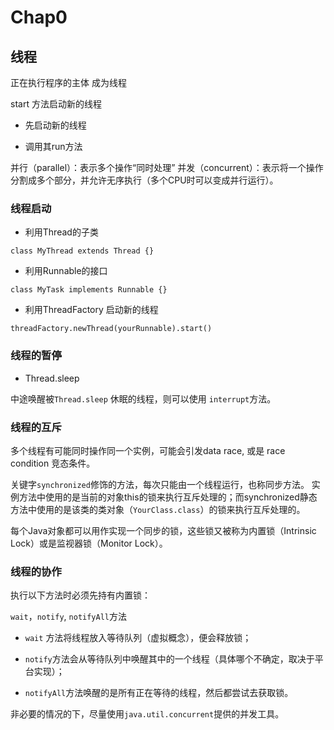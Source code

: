 # Chap0

## 线程

正在执行程序的主体 成为线程

start 方法启动新的线程

* 先启动新的线程
  
* 调用其run方法

并行（parallel）：表示多个操作“同时处理”
并发（concurrent）：表示将一个操作分割成多个部分，并允许无序执行（多个CPU时可以变成并行运行）。

### 线程启动

* 利用Thread的子类

`class MyThread extends Thread {}`

* 利用Runnable的接口

`class MyTask implements Runnable {}`

* 利用ThreadFactory 启动新的线程

`threadFactory.newThread(yourRunnable).start()`

### 线程的暂停

* Thread.sleep
  
中途唤醒被`Thread.sleep` 休眠的线程，则可以使用 `interrupt`方法。

### 线程的互斥

多个线程有可能同时操作同一个实例，可能会引发data race, 或是 race condition 竞态条件。

关键字`synchronized`修饰的方法，每次只能由一个线程运行，也称同步方法。
实例方法中使用的是当前的对象this的锁来执行互斥处理的；而synchronized静态方法中使用的是该类的类对象（`YourClass.class`）的锁来执行互斥处理的。

每个Java对象都可以用作实现一个同步的锁，这些锁又被称为内置锁（Intrinsic Lock）或是监视器锁（Monitor Lock）。

### 线程的协作

执行以下方法时必须先持有内置锁：

`wait`，`notify`, `notifyAll`方法

* `wait` 方法将线程放入等待队列（虚拟概念），便会释放锁；

* `notify`方法会从等待队列中唤醒其中的一个线程（具体哪个不确定，取决于平台实现）；

* `notifyAll`方法唤醒的是所有正在等待的线程，然后都尝试去获取锁。

非必要的情况的下，尽量使用`java.util.concurrent`提供的并发工具。
